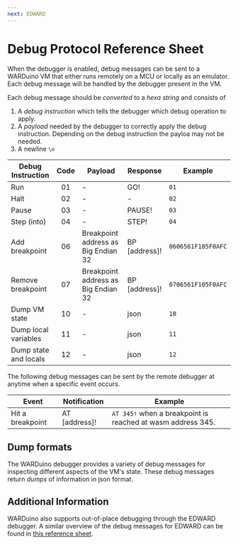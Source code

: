 ```yaml
---
next: EDWARD
---
```

# Debug Protocol Reference Sheet

When the debugger is enabled, debug messages can be sent to a WARDuino VM  that either runs remotely on a MCU or locally as an emulator. Each debug message will be handled by the debugger present in the VM.

Each debug message should be *converted* to a *hexa string* and consists of
1. A *debug instruction* which tells the debugger which debug operation to apply.
2. A *payload* needed by the debugger to correctly apply the debug instruction. Depending on the debug instruction the payloa may not be needed.
3. A newline `\n`

| Debug Instruction     | Code | Payload                      | Response      | Example            |
|-----------------------|:----:|------------------------------|---------------|--------------------|
| Run                   |  01  | -                            | GO!           | `01`               |
| Halt                  |  02  | -                            | -             | `02`               |
| Pause                 |  03  | -                            | PAUSE!        | `03`               |
| Step (into)           |  04  | -                            | STEP!         | `04`               |
| Add breakpoint        |  06  | Breakpoint address as Big Endian 32 | BP [address]! | `0606561F105F0AFC` |
| Remove breakpoint     |  07  | Breakpoint address as Big Endian 32 | BP [address]! | `0706561F105F0AFC` |
| Dump VM state         |  10  | -                            | json          | `10`               |
| Dump local variables  |  11  | -                            | json          | `11`               |
| Dump state and locals |  12  | -                            | json          | `12`               |

The following debug messages can be sent by the remote debugger at anytime when a specific event occurs.

| Event            | Notification    | Example              |
|------------------|-----------------|----------------------|
| Hit a breakpoint | AT [address]!   | `AT 345!` when a breakpoint is reached at wasm address 345. |

## Dump formats

The WARDuino debugger provides a variety of debug messages for inspecting different aspects of the VM's state.
These debug messages return *dumps* of information in json format.



## Additional Information

WARDuino also supports out-of-place debugging through the EDWARD debugger. A similar overview of the debug messages for EDWARD can be found in [this reference sheet](/reference/edward/protocol).

